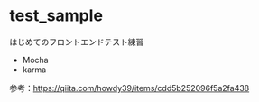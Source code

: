 # test_sample

はじめてのフロントエンドテスト練習

- Mocha
- karma

参考：https://qiita.com/howdy39/items/cdd5b252096f5a2fa438
